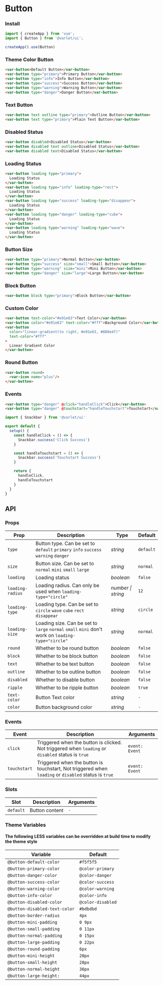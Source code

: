 # Button

### Install

```js
import { createApp } from 'vue';
import { Button } from '@varlet/ui';

createApp().use(Button)
```

### Theme Color Button

```html
<var-button>Default Button</var-button>
<var-button type="primary">Primary Button</var-button>
<var-button type="info">Info Button</var-button>
<var-button type="success">Success Button</var-button>
<var-button type="warning">Warning Button</var-button>
<var-button type="danger">Danger Button</var-button>
```

### Text Button

```html
<var-button text outline type="primary">Outline Button</var-button>
<var-button text type="primary">Plain Text Button</var-button>
```

### Disabled Status

```html
<var-button disabled>Disabled Status</var-button>
<var-button disabled text outline>Disabled Status</var-button>
<var-button disabled text>Disabled Status</var-button>
```

### Loading Status

```html
<var-button loading type="primary">
  Loading Status
</var-button>
<var-button loading type="info" loading-type="rect">
  Loading Status
</var-button>
<var-button loading type="success" loading-type="disappear">
  Loading Status
</var-button>
<var-button loading type="danger" loading-type="cube">
  Loading Status
</var-button>
<var-button loading type="warning" loading-type="wave">
  Loading Status
</var-button>
```

### Button Size

```html
<var-button type="primary">Normal Button</var-button>
<var-button type="success" size="small">Small Button</var-button>
<var-button type="warning" size="mini">Mini Button</var-button>
<var-button type="danger" size="large">Large Button</var-button>
```

### Block Button

```html
<var-button block type="primary">Block Button</var-button>
```

### Custom Color

```html
<var-button text-color="#e91e63">Text Color</var-button>
<var-button color="#e91e63" text-color="#fff">Background Color</var-button>
<var-button
  color="linear-gradient(to right, #e91e63, #880e4f)"
  text-color="#fff"
>
  Linear Gradient Color
</var-button>
```

### Round Button

```html
<var-button round>
  <var-icon name="plus"/>
</var-button>
```

### Events

```html
<var-button type="danger" @click="handleClick">Click</var-button>
<var-button type="danger" @touchstart="handleTouchstart">Touchstart</var-button>
```

```js
import { Snackbar } from '@varlet/ui'

export default {
  setup() {
    const handleClick = () => {
      Snackbar.success('Click Success')
    }

    const handleTouchstart = () => {
      Snackbar.success('Touchstart Success')
    }

    return {
      handleClick,
      handleTouchstart
    }
  }
}
```

## API

### Props

| Prop | Description | Type | Default | 
| --- | --- | --- | --- | 
| `type` | Button type. Can be set to   `default` `primary` `info` `success` `warning` `danger` | _string_ | `default` |
| `size` | Button size. Can be set to   `normal` `mini` `small` `large` | _string_ | `normal` |
| `loading` | Loading status | _boolean_ | `false` |  
| `loading-radius` | Loading radius. Can only be used when `loading-type="circle"` | _number \| string_ | `12` |
| `loading-type` | Loading type. Can be set to `circle` `wave` `cube` `rect` `disappear` | _string_ | `circle` |
| `loading-size` | Loading size. Can be set to `large` `normal` `small` `mini` don't work on `loading-type="circle"` | _string_ | `normal` |
| `round` | Whether to be round button | _boolean_ | `false` | 
| `block` | Whether to be block button | _boolean_ | `false` | 
| `text` | Whether to be text button | _boolean_ | `false` |
| `outline` | Whether to be outline button | _boolean_ | `false` |
| `disabled` | Whether to disable button | _boolean_ | `false` |
| `ripple` | Whether to be ripple button | _boolean_ | `true` |
| `text-color` | Button Text color | _string_ | `-` |
| `color` | Button background color | _string_ | `-` |

### Events

| Event | Description | Arguments |
| --- | --- | --- |
| `click` | Triggered when the button is clicked. Not triggered when `loading` or `disabled` status is `true` | `event: Event` |
| `touchstart` | Triggered when the button is touchstart, Not triggered when `loading` or `disabled` status is `true` | `event: Event` |

### Slots

| Slot | Description | Arguments |
| --- | --- | --- |
| `default` | Button content | `-` |

### Theme Variables
#### The following LESS variables can be overridden at build time to modify the theme style

| Variable | Default |
| --- | --- |
| `@button-default-color` | `#f5f5f5` |
| `@button-primary-color` | `@color-primary` |
| `@button-danger-color` |  `@color-danger` |
| `@button-success-color` | `@color-success` |
| `@button-warning-color` |  `@color-warning` |
| `@button-info-color` | `@color-info`|
| `@button-disabled-color` | `@color-disabled` |
| `@button-disabled-text-color` | `#bdbdbd` |
| `@button-border-radius` | `4px` |
| `@button-mini-padding` | `0 9px` |
| `@button-small-padding` | `0 11px` |
| `@button-normal-padding` | `0 15px` |
| `@button-large-padding` | `0 22px` |
| `@button-round-padding` | `6px` |
| `@button-mini-height` | `20px` |
| `@button-small-height` | `28px` |
| `@button-normal-height` | `36px` |
| `@button-large-height:` | `44px` |